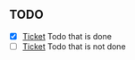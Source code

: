 ## TODO

- [x] [Ticket](https://some-ticket-system.com/tickets/todo-123) Todo that is done
- [ ] [Ticket](https://some-ticket-system.com/tickets/todo-123) Todo that is not done
